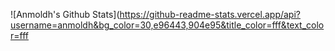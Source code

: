 ![Anmoldh's Github Stats](https://github-readme-stats.vercel.app/api?username=anmoldh&bg_color=30,e96443,904e95&title_color=fff&text_color=fff
